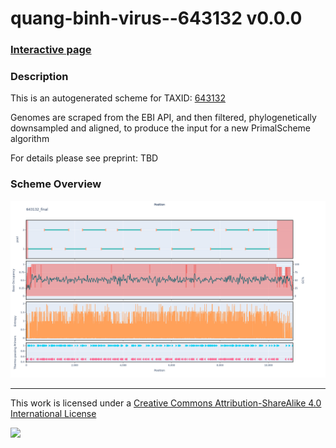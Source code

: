 # quang-binh-virus--643132 v0.0.0

### [Interactive page](https://chrisgkent.github.io/schemes/quang-binh-virus--643132-1000-v0.0.0)

### Description

This is an autogenerated scheme for TAXID: [643132](https://www.ncbi.nlm.nih.gov/Taxonomy/Browser/wwwtax.cgi?mode=Info&id=643132&lvl=3&lin=f&keep=1&srchmode=1&unlock)

Genomes are scraped from the EBI API, and then filtered, phylogenetically downsampled and aligned, to produce the input for a new PrimalScheme algorithm

For details please see preprint: TBD

### Scheme Overview

![Alt text](work/643132_final.png '643132_final.png')

------------------------------------------------------------------------

This work is licensed under a [Creative Commons Attribution-ShareAlike 4.0 International License](http://creativecommons.org/licenses/by-sa/4.0/) 

![](https://i.creativecommons.org/l/by-sa/4.0/88x31.png)